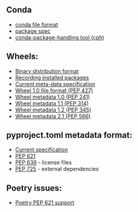 
## Conda

* [conda file format](https://docs.conda.io/projects/conda/en/latest/user-guide/concepts/packages.html)
* [package spec](https://docs.conda.io/projects/conda-build/en/stable/resources/package-spec.html)
* [conda-package-handling tool (cph)](https://conda.github.io/conda-package-handling/)

## Wheels:

* [Binary distribution format](https://packaging.python.org/en/latest/specifications/binary-distribution-format/)
* [Recording installed packages](https://packaging.python.org/en/latest/specifications/recording-installed-packages/)
* [Current meta-data specification](https://packaging.python.org/en/latest/specifications/core-metadata/)
* [Wheel 1.0 file format (PEP 427)](https://peps.python.org/pep-0427/)
* [Wheel metadata 1.0 (PEP 241)](https://peps.python.org/pep-0241/)
* [Wheel metadata 1.1 (PEP 314)](https://peps.python.org/pep-0314/)
* [Wheel metadata 1.2 (PEP 345)](https://peps.python.org/pep-0345/)
* [Wheel metadata 2.1 (PEP 566)](https://peps.python.org/pep-0566/)

## pyproject.toml metadata format:

* [Current specification](https://packaging.python.org/en/latest/specifications/pyproject-toml/)
* [PEP 621](https://peps.python.org/pep-0621/)
* [PEP 639](https://peps.python.org/pep-0639/) - license files
* [PEP 725](https://peps.python.org/pep-0725/) - external dependencies

## Poetry issues:

* [Poetry PEP 621 support](https://github.com/python-poetry/roadmap/issues/3)
